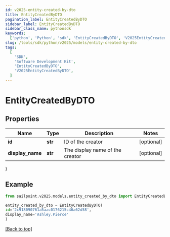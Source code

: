 ```yaml
---
id: v2025-entity-created-by-dto
title: EntityCreatedByDTO
pagination_label: EntityCreatedByDTO
sidebar_label: EntityCreatedByDTO
sidebar_class_name: pythonsdk
keywords:
  ['python', 'Python', 'sdk', 'EntityCreatedByDTO', 'V2025EntityCreatedByDTO']
slug: /tools/sdk/python/v2025/models/entity-created-by-dto
tags:
  [
    'SDK',
    'Software Development Kit',
    'EntityCreatedByDTO',
    'V2025EntityCreatedByDTO',
  ]
---
```


# EntityCreatedByDTO

## Properties

| Name             | Type    | Description                     | Notes      |
| ---------------- | ------- | ------------------------------- | ---------- |
| **id**           | **str** | ID of the creator               | [optional] |
| **display_name** | **str** | The display name of the creator | [optional] |

}

## Example

```python
from sailpoint.v2025.models.entity_created_by_dto import EntityCreatedByDTO

entity_created_by_dto = EntityCreatedByDTO(
id='2c918090761a5aac0176215c46a62d58',
display_name='Ashley.Pierce'
)

```

[[Back to top]](#)
